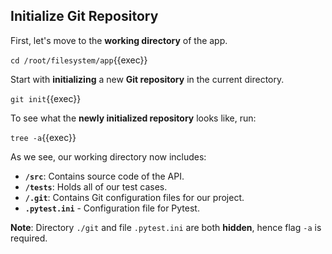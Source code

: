 ## Initialize Git Repository
First, let's move to the **working directory** of the app.

`cd /root/filesystem/app`{{exec}}

Start with **initializing** a new **Git repository** in the current directory.

`git init`{{exec}}

To see what the **newly initialized repository** looks like, run:

`tree -a`{{exec}}

As we see, our working directory now includes:

- **`/src`**: Contains source code of the API. 
- **`/tests`**: Holds all of our test cases.
- **`/.git`**: Contains Git configuration files for our project.
- **`.pytest.ini`** - Configuration file for Pytest.

**Note**: Directory `./git` and file `.pytest.ini` are both **hidden**, hence flag `-a` is required.


